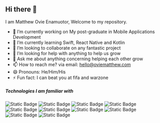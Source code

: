 ## Hi there 👋
I am Matthew Ovie Enamuotor, Welcome to my repository.

- 🔭 I’m currently working on My post-graduate in Mobile Applications Development
- 🌱 I’m currently learning Swift, React Native and Kotlin
- 👯 I’m looking to collaborate on any fantastic project
- 🤔 I’m looking for help with anything to help us grow
- 💬 Ask me about anything concerning helping each other grow
- 📫 How to reach me? via email: hello@oviematthew.com
- 😄 Pronouns: He/Him/His
- ⚡ Fun fact: I can beat you at fifa and warzone


##### Technologies I am familiar with
![Static Badge](https://img.shields.io/badge/HTML5-E44D26)
![Static Badge](https://img.shields.io/badge/CSS3-214CE5)
![Static Badge](https://img.shields.io/badge/Javascript-E8D44D)
![Static Badge](https://img.shields.io/badge/jQuery-106DAF)
![Static Badge](https://img.shields.io/badge/Java-f89820)
![Static Badge](https://img.shields.io/badge/SQLite_Database-08425D)
![Static Badge](https://img.shields.io/badge/Firebase-FFCD32)
![Static Badge](https://img.shields.io/badge/Swift-F05138)
![Static Badge](https://img.shields.io/badge/React_Native-66DBFB)
![Static Badge](https://img.shields.io/badge/Liquid-10039F)





